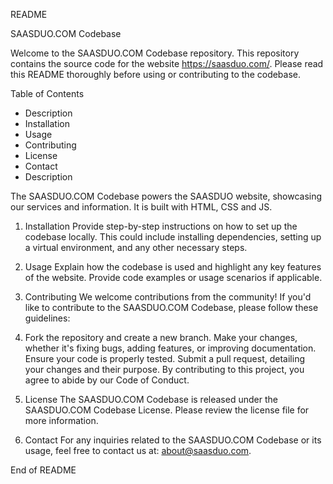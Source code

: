 README

SAASDUO.COM Codebase

Welcome to the SAASDUO.COM Codebase repository. This repository contains the source code for the website https://saasduo.com/. Please read this README thoroughly before using or contributing to the codebase.

Table of Contents

- Description
- Installation
- Usage
- Contributing
- License
- Contact
- Description

The SAASDUO.COM Codebase powers the SAASDUO website, showcasing our services and information. It is built with HTML, CSS and JS.

1. Installation
   Provide step-by-step instructions on how to set up the codebase locally. This could include installing dependencies, setting up a virtual environment, and any other necessary steps.

2. Usage
   Explain how the codebase is used and highlight any key features of the website. Provide code examples or usage scenarios if applicable.

3. Contributing
   We welcome contributions from the community! If you'd like to contribute to the SAASDUO.COM Codebase, please follow these guidelines:

4. Fork the repository and create a new branch.
   Make your changes, whether it's fixing bugs, adding features, or improving documentation.
   Ensure your code is properly tested.
   Submit a pull request, detailing your changes and their purpose.
   By contributing to this project, you agree to abide by our Code of Conduct.

5. License
   The SAASDUO.COM Codebase is released under the SAASDUO.COM Codebase License. Please review the license file for more information.

6. Contact
   For any inquiries related to the SAASDUO.COM Codebase or its usage, feel free to contact us at: about@saasduo.com.

End of README
